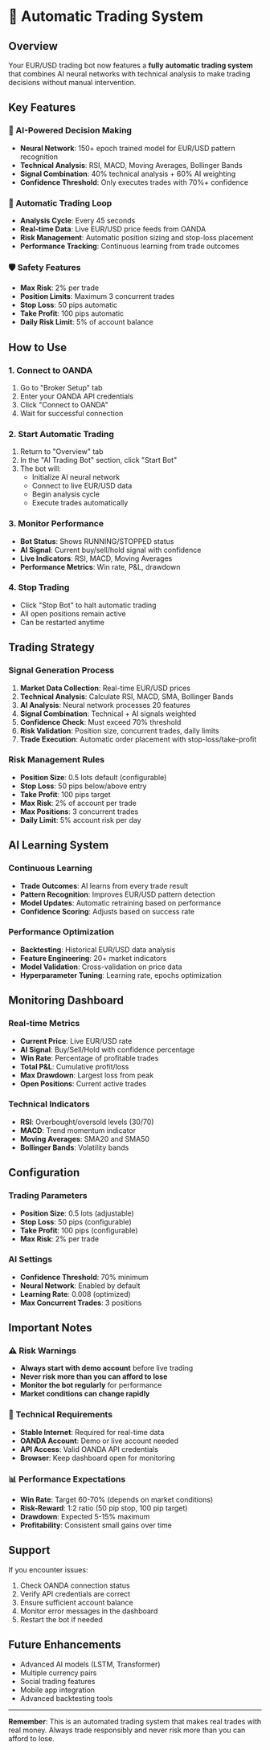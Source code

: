 # 🤖 Automatic Trading System

## Overview

Your EUR/USD trading bot now features a **fully automatic trading system** that combines AI neural networks with technical analysis to make trading decisions without manual intervention.

## Key Features

### 🧠 AI-Powered Decision Making
- **Neural Network**: 150+ epoch trained model for EUR/USD pattern recognition
- **Technical Analysis**: RSI, MACD, Moving Averages, Bollinger Bands
- **Signal Combination**: 40% technical analysis + 60% AI weighting
- **Confidence Threshold**: Only executes trades with 70%+ confidence

### 🔄 Automatic Trading Loop
- **Analysis Cycle**: Every 45 seconds
- **Real-time Data**: Live EUR/USD price feeds from OANDA
- **Risk Management**: Automatic position sizing and stop-loss placement
- **Performance Tracking**: Continuous learning from trade outcomes

### 🛡️ Safety Features
- **Max Risk**: 2% per trade
- **Position Limits**: Maximum 3 concurrent trades
- **Stop Loss**: 50 pips automatic
- **Take Profit**: 100 pips automatic
- **Daily Risk Limit**: 5% of account balance

## How to Use

### 1. Connect to OANDA
1. Go to "Broker Setup" tab
2. Enter your OANDA API credentials
3. Click "Connect to OANDA"
4. Wait for successful connection

### 2. Start Automatic Trading
1. Return to "Overview" tab
2. In the "AI Trading Bot" section, click "Start Bot"
3. The bot will:
   - Initialize AI neural network
   - Connect to live EUR/USD data
   - Begin analysis cycle
   - Execute trades automatically

### 3. Monitor Performance
- **Bot Status**: Shows RUNNING/STOPPED status
- **AI Signal**: Current buy/sell/hold signal with confidence
- **Live Indicators**: RSI, MACD, Moving Averages
- **Performance Metrics**: Win rate, P&L, drawdown

### 4. Stop Trading
- Click "Stop Bot" to halt automatic trading
- All open positions remain active
- Can be restarted anytime

## Trading Strategy

### Signal Generation Process
1. **Market Data Collection**: Real-time EUR/USD prices
2. **Technical Analysis**: Calculate RSI, MACD, SMA, Bollinger Bands
3. **AI Analysis**: Neural network processes 20 features
4. **Signal Combination**: Technical + AI signals weighted
5. **Confidence Check**: Must exceed 70% threshold
6. **Risk Validation**: Position size, concurrent trades, daily limits
7. **Trade Execution**: Automatic order placement with stop-loss/take-profit

### Risk Management Rules
- **Position Size**: 0.5 lots default (configurable)
- **Stop Loss**: 50 pips below/above entry
- **Take Profit**: 100 pips target
- **Max Risk**: 2% of account per trade
- **Max Positions**: 3 concurrent trades
- **Daily Limit**: 5% account risk per day

## AI Learning System

### Continuous Learning
- **Trade Outcomes**: AI learns from every trade result
- **Pattern Recognition**: Improves EUR/USD pattern detection
- **Model Updates**: Automatic retraining based on performance
- **Confidence Scoring**: Adjusts based on success rate

### Performance Optimization
- **Backtesting**: Historical EUR/USD data analysis
- **Feature Engineering**: 20+ market indicators
- **Model Validation**: Cross-validation on price data
- **Hyperparameter Tuning**: Learning rate, epochs optimization

## Monitoring Dashboard

### Real-time Metrics
- **Current Price**: Live EUR/USD rate
- **AI Signal**: Buy/Sell/Hold with confidence percentage
- **Win Rate**: Percentage of profitable trades
- **Total P&L**: Cumulative profit/loss
- **Max Drawdown**: Largest loss from peak
- **Open Positions**: Current active trades

### Technical Indicators
- **RSI**: Overbought/oversold levels (30/70)
- **MACD**: Trend momentum indicator
- **Moving Averages**: SMA20 and SMA50
- **Bollinger Bands**: Volatility bands

## Configuration

### Trading Parameters
- **Position Size**: 0.5 lots (adjustable)
- **Stop Loss**: 50 pips (configurable)
- **Take Profit**: 100 pips (configurable)
- **Max Risk**: 2% per trade

### AI Settings
- **Confidence Threshold**: 70% minimum
- **Neural Network**: Enabled by default
- **Learning Rate**: 0.008 (optimized)
- **Max Concurrent Trades**: 3 positions

## Important Notes

### ⚠️ Risk Warnings
- **Always start with demo account** before live trading
- **Never risk more than you can afford to lose**
- **Monitor the bot regularly** for performance
- **Market conditions can change rapidly**

### 🔧 Technical Requirements
- **Stable Internet**: Required for real-time data
- **OANDA Account**: Demo or live account needed
- **API Access**: Valid OANDA API credentials
- **Browser**: Keep dashboard open for monitoring

### 📊 Performance Expectations
- **Win Rate**: Target 60-70% (depends on market conditions)
- **Risk-Reward**: 1:2 ratio (50 pip stop, 100 pip target)
- **Drawdown**: Expected 5-15% maximum
- **Profitability**: Consistent small gains over time

## Support

If you encounter issues:
1. Check OANDA connection status
2. Verify API credentials are correct
3. Ensure sufficient account balance
4. Monitor error messages in the dashboard
5. Restart the bot if needed

## Future Enhancements
- Advanced AI models (LSTM, Transformer)
- Multiple currency pairs
- Social trading features
- Mobile app integration
- Advanced backtesting tools

---

**Remember**: This is an automated trading system that makes real trades with real money. Always trade responsibly and never risk more than you can afford to lose. 